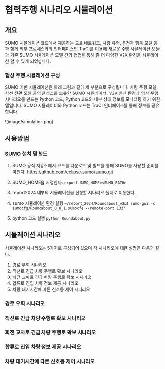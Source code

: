 # 협력주행 시나리오 시뮬레이션

## 개요
SUMO 시뮬레이션 코드에서 제공하는 도로 네트워크, 차량 유형, 운전자 행동 모델 등과 함께 외부 프로세스와의 인터페이스인 TraCI를 이용해 새로운 주행 시뮬레이션 모듈과 기존 SUMO 시뮬레이션 모델 간의 협업을 통해 좀 더 다양한 V2X 환경을 시뮬레이션 할 수 있게 되었습니다.

### 협상 주행 시뮬레이션 구성
SUMO 기반 시뮬레이션은 아래 그림과 같이 세 부분으로 구성됩니다. 차량 주행 모델, 차선 전환 모델 등의 클래스를 보유한 SUMO 시뮬레이터, V2X 통신 환경과 협상 주행 시나리오를 만드는 Python 코드, Python 코드의 내부 상태 정보를 모니터링 하기 위한 앱입니다. SUMO 시뮬레이터와 Python 코드는 TraCI 인터페이스를 통해 정보를 공유합니다.

!(image/simulation.png)


## 사용방법

### SUMO 설치 및 빌드

1. SUMO 공식 저장소에서 코드를 다운로드 및 빌드를 통해 SUMO를 사용할 준비를 마친다.
    https://github.com/eclipse-sumo/sumo.git

2. SUMO_HOME을 지정한다.
    `export SUMO_HOME=<SUMO_PATH>`

3. report2024 내부의 시뮬레이션을 진행할 시나리오 폴더로 이동한다.
4. sumo 시뮬레이션 환경 실행
    `~/report_2024/Roundabout_v2x$ sumo-gui -c sumocfg/Roundabout_D_8_1.sumocfg --remote-port 1337`
5. python 코드 실행
    `python Roundabout.py`




## 시뮬레이션 시나리오
시뮬레이션 시나리오는 5가지로 구성되어 있으며 각 시나리오에 대한 설명은 다음과 같다.
1. 경로 우회 시나리오
2. 직선로 긴급 차량 주행로 확보 시나리오
3. 회전 교차로 긴급 차량 주행로 확보 시나리오
4. 합류로 진입 차량 정보 제공 시나리오
5. 차량 대기시간에 따른 신호등 제어 시나리오

### 경로 우회 시나리오



### 직선로 긴급 차량 주행로 확보 시나리오

### 회전 교차로 긴급 차량 주행로 확보 시나리오


### 합류로 진입 차량 정보 제공 시나리오

### 차량 대기시간에 따른 신호등 제어 시나리오
